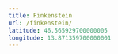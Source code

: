 ```yaml
---
title: Finkenstein
url: /finkenstein/
latitude: 46.565929700000005
longitude: 13.871359700000001
---
```

